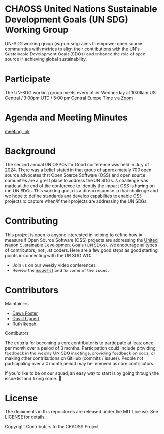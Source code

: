 CHAOSS United Nations Sustainable Development Goals (UN SDG) Working Group
=======================

UN-SDG working group (wg-un-sdg) aims to empower open source communities with metrics to align their contributions with the UN's Sustainable Development Goals (SDGs) and enhance the role of open source in achieving global sustainability.

# Participate
The UN-SDG working group meets every other Wednesday at 10:00am US Central / 3:00pm UTC / 5:00 pm Central Europe Time via [Zoom](https://zoom.us/my/chaoss)

# Agenda and Meeting Minutes
[meeting link](https://docs.google.com/document/d/17VAYItNIw_i36mCUyBs1t9fEK_Ks1vjhOJFRfIA1CjM/edit)

# Background
The second annual UN OSPOs for Good conference was held in July of 2024.  There was a belief stated in that group of approximately 700 open source advocates that Open Source Software (OSS) and open source comunities are a great place to address the UN SDGs.  A challenge was made at the end of the conference to identify the impact OSS is having on the UN SDGs.  This working group is a direct response to that challenge and we hope to define standards and develop capabilites to enable OSS projects to capture when/if their projects are addressing the UN SDGs.

# Contributing
This project is open to anyone interested in helping to define how to measure if Open Source Software (OSS) projects are addressing the [United Nation Sustainable Development Goals (UN SDGs)](https://sdgs.un.org/goals).  We encourage all types of contributors, not just coders.  Here are a few good steps as good starting points in connecting with the UN SDG WG:
 - Join us on our weekly video conferences.
 - Review the [issue list](https://github.com/chaoss/wg-un-sdg/issues) and fix some of the issues.

# Contributors
Maintainers
 - [Dawn Foster](https://github.com/geekygirldawn)
 - [David Lippert](https://github.com/david-lippert)
 - [Ruth Ikegah](https://github.com/Ruth-ikegah)

Contibutors

The criteria for becoming a core contributor is to participate at least once per month over a period of 3 months. Participation could include providing feedback in the weekly UN SDG meetings, providing feedback on docs, or making other contributions on GitHub (commits / issues). People not participating over a 3 month period may be removed as core contributors.

If you'd like to be on our squad, an easy way to start is by going through the issue list and fixing some. 🎉

# License
The documents in this repositories are released under the MIT License. See [LICENSE](https://github.com/chaoss/wg-un-sdg/blob/main/LICENSE) for details.

Copyright Contributors to the CHAOSS Project


